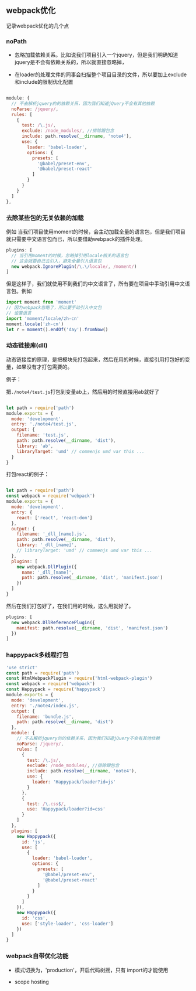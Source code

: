 ## webpack优化

记录webpack优化的几个点

### noPath

- 忽略加载依赖关系。比如说我们项目引入一个jquery，但是我们明确知道jquery是不会有依赖关系的，所以就直接忽略掉，

- 在loader的处理文件的同事会扫描整个项目目录的文件，所以要加上exclude和include的限制优化配置

````js

module: {
  // 不去解析jquery的的依赖关系，因为我们知道jQuery不会有其他依赖
  noParse: /jquery/,
  rules: [
    {
      test: /\.js/,
      exclude: /node_modules/, //排除跟包含
      include: path.resolve(__dirname, 'note4'),
      use: {
        loader: 'babel-loader',
        options: {
          presets: [
            '@babel/preset-env',
            '@babel/preset-react'
          ]
        }
      }
    }
  ]
},
````

### 去除某些包的无关依赖的加载

例如 当我们项目使用moment的时候，会主动加载全量的语言包，但是我们项目就只需要中文语言包而已，所以要借助webpack的插件处理。

````js
plugins: [
  // 当引用moment的时候，忽略掉引用locale相关的语言包
  // 这会就要自己去引入，避免全量引入语言包
  new webpack.IgnorePlugin(/\.\/locale/, /moment/)
]
````
但是这样子，我们就使用不到我们的中文语言了，所有要在项目中手动引用中文语言包。例如

````js
import moment from 'moment'
// 因为webpack忽略了，所以要手动引入中文包
// 设置语言
import 'moment/locale/zh-cn'
moment.locale('zh-cn')
let r = moment().endOf('day').fromNow()
````

### 动态链接库(dll)

动态链接库的原理，是把模块先打包起来，然后在用的时候，直接引用打包好的变量，如果没有才打包需要的。

例子：

把`./note4/test.js`打包到变量ab上，然后用的时候直接用ab就好了

```js

let path = require('path')
module.exports = {
  mode: 'development',
  entry: './note4/test.js',
  output: {
    filename: 'test.js',
    path: path.resolve(__dirname, 'dist'),
    library: 'ab',
    libraryTarget: 'umd' // commenjs umd var this ...
  }
}
```

打包react的例子：

````js

let path = require('path')
const webpack = require('webpack')
module.exports = {
  mode: 'development',
  entry: {
    react: ['react', 'react-dom']
  },
  output: {
    filename: '_dll_[name].js',
    path: path.resolve(__dirname, 'dist'),
    library: '_dll_[name]',
    // libraryTarget: 'umd' // commenjs umd var this ...
  },
  plugins: [
    new webpack.DllPlugin({
      name: '_dll_[name]',
      path: path.resolve(__dirname, 'dist', 'manifest.json')
    })
  ]
}

````

然后在我们打包好了，在我们用的时候，这么用就好了。

````js
plugins: [
  new webpack.DllReferencePlugin({
    manifest: path.resolve(__dirname, 'dist', 'manifest.json')
  })
]

````

### happypack多线程打包

````js
'use strict'
const path = require('path')
const HtmlWebpackPlugin = require('html-webpack-plugin')
const webpack = require('webpack')
const Happypack = require('happypack')
module.exports = {
  mode: 'development',
  entry: './note4/index.js',
  output: {
    filename: 'bundle.js',
    path: path.resolve(__dirname, 'dist')
  },
  module: {
    // 不去解析jquery的的依赖关系，因为我们知道jQuery不会有其他依赖
    noParse: /jquery/,
    rules: [
      {
        test: /\.js/,
        exclude: /node_modules/, //排除跟包含
        include: path.resolve(__dirname, 'note4'),
        use: {
          loader: 'Happypack/loader?id=js'
        }
      },
      {
        test: /\.css$/,
        use: 'Happypack/loader?id=css'
      }
    ]
  },
  plugins: [
    new Happypack({
      id: 'js',
      use: [
        {
          loader: 'babel-loader',
          options: {
            presets: [
              '@babel/preset-env',
              '@babel/preset-react'
            ]
          }
        }
      ]
    }),
    new Happypack({
      id: 'css',
      use: ['style-loader', 'css-loader']
    })
  ]
} 
````

### webpack自带优化功能

- 模式切换为，'production'，开启代码树摇，只有 import的才能使用

- scope hosting